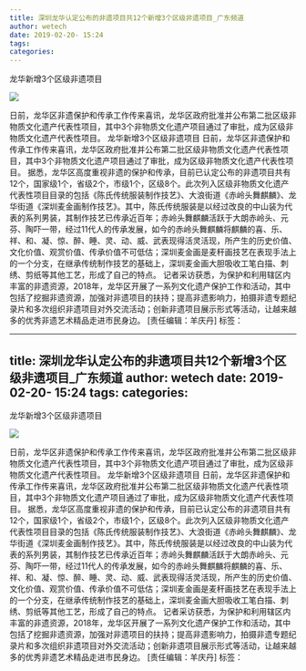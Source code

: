 ```yaml
---
title: 深圳龙华认定公布的非遗项目共12个新增3个区级非遗项目_广东频道
author: wetech
date: 2019-02-20- 15:24
tags: 
categories: 
---
```

龙华新增3个区级非遗项目
<!-- more -->
                
<img align="center" border="0" src="http://p2.ifengimg.com/a/2016/0810/204c433878d5cf9size1_w16_h16.png" />
                
            
日前，龙华区非遗保护和传承工作传来喜讯，龙华区政府批准并公布第二批区级非物质文化遗产代表性项目，其中3个非物质文化遗产项目通过了审批，成为区级非物质文化遗产代表性项目。
龙华新增3个区级非遗项目
日前，龙华区非遗保护和传承工作传来喜讯，龙华区政府批准并公布第二批区级非物质文化遗产代表性项目，其中3个非物质文化遗产项目通过了审批，成为区级非物质文化遗产代表性项目。
据悉，龙华区高度重视非遗的保护和传承，目前已认定公布的非遗项目共有12个，国家级1个，省级2个，市级1个，区级8个。此次列入区级非物质文化遗产代表性项目目录的包括《陈氏传统服装制作技艺》、大浪街道《赤岭头舞麒麟》、龙华街道《深圳麦金画制作技艺》。其中，陈氏传统服装是以经过改良的中山装为代表的系列男装，其制作技艺已传承近百年；赤岭头舞麒麟活跃于大朗赤岭头、元芬、陶吓一带，经过11代人的传承发展，如今的赤岭头舞麒麟将麒麟的喜、乐、祥、和、凝、惊、醉、睡、灵、动、威、武表现得活灵活现，所产生的历史价值、文化价值、观赏价值、传承价值不可低估；深圳麦金画是麦秆画技艺在表现手法上的一个分支，在继承传统制作技艺的基础上，深圳麦金画大胆吸收工笔白描、刺绣、剪纸等其他工艺，形成了自己的特点。
记者采访获悉，为保护和利用辖区内丰富的非遗资源，2018年，龙华区开展了一系列文化遗产保护工作和活动，其中包括了挖掘非遗资源，加强对非遗项目的扶持；提高非遗影响力，拍摄非遗专题纪录片和多次组织非遗项目对外交流活动；创新非遗项目展示形式等活动，让越来越多的优秀非遗艺术精品走进市民身边。
[责任编辑：羊庆丹]
标签：
 
             
---
title: 深圳龙华认定公布的非遗项目共12个新增3个区级非遗项目_广东频道
author: wetech
date: 2019-02-20- 15:24
tags: 
categories: 
---
龙华新增3个区级非遗项目
<!-- more -->
                
<img align="center" border="0" src="http://p2.ifengimg.com/a/2016/0810/204c433878d5cf9size1_w16_h16.png" />
                
            
日前，龙华区非遗保护和传承工作传来喜讯，龙华区政府批准并公布第二批区级非物质文化遗产代表性项目，其中3个非物质文化遗产项目通过了审批，成为区级非物质文化遗产代表性项目。
龙华新增3个区级非遗项目
日前，龙华区非遗保护和传承工作传来喜讯，龙华区政府批准并公布第二批区级非物质文化遗产代表性项目，其中3个非物质文化遗产项目通过了审批，成为区级非物质文化遗产代表性项目。
据悉，龙华区高度重视非遗的保护和传承，目前已认定公布的非遗项目共有12个，国家级1个，省级2个，市级1个，区级8个。此次列入区级非物质文化遗产代表性项目目录的包括《陈氏传统服装制作技艺》、大浪街道《赤岭头舞麒麟》、龙华街道《深圳麦金画制作技艺》。其中，陈氏传统服装是以经过改良的中山装为代表的系列男装，其制作技艺已传承近百年；赤岭头舞麒麟活跃于大朗赤岭头、元芬、陶吓一带，经过11代人的传承发展，如今的赤岭头舞麒麟将麒麟的喜、乐、祥、和、凝、惊、醉、睡、灵、动、威、武表现得活灵活现，所产生的历史价值、文化价值、观赏价值、传承价值不可低估；深圳麦金画是麦秆画技艺在表现手法上的一个分支，在继承传统制作技艺的基础上，深圳麦金画大胆吸收工笔白描、刺绣、剪纸等其他工艺，形成了自己的特点。
记者采访获悉，为保护和利用辖区内丰富的非遗资源，2018年，龙华区开展了一系列文化遗产保护工作和活动，其中包括了挖掘非遗资源，加强对非遗项目的扶持；提高非遗影响力，拍摄非遗专题纪录片和多次组织非遗项目对外交流活动；创新非遗项目展示形式等活动，让越来越多的优秀非遗艺术精品走进市民身边。
[责任编辑：羊庆丹]
标签：
 
             
